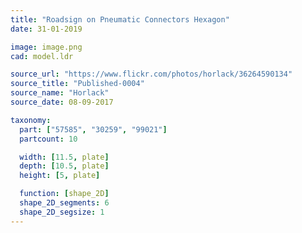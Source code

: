 ```yaml
---
title: "Roadsign on Pneumatic Connectors Hexagon"
date: 31-01-2019

image: image.png
cad: model.ldr

source_url: "https://www.flickr.com/photos/horlack/36264590134"
source_title: "Published-0004"
source_name: "Horlack"
source_date: 08-09-2017

taxonomy:
  part: ["57585", "30259", "99021"]
  partcount: 10

  width: [11.5, plate]
  depth: [10.5, plate]
  height: [5, plate]

  function: [shape_2D]
  shape_2D_segments: 6
  shape_2D_segsize: 1
---
```

